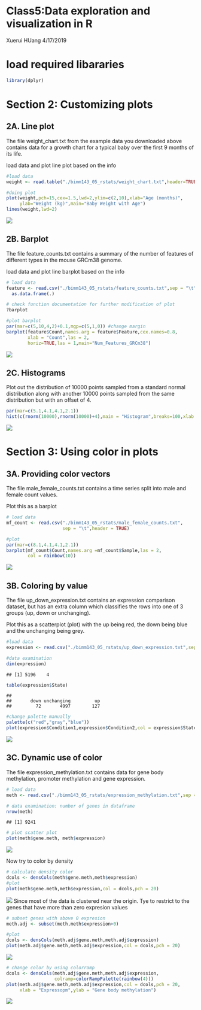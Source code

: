 Class5:Data exploration and visualization in R
================
Xuerui HUang
4/17/2019

# load required libararies

``` r
library(dplyr)
```

# Section 2: Customizing plots

## 2A. Line plot

The file weight\_chart.txt from the example data you downloaded above
contains data for a growth chart for a typical baby over the first 9
months of its life.

load data and plot line plot based on the info

``` r
#load data
weight <- read.table("./bimm143_05_rstats/weight_chart.txt",header=TRUE)

#doing plot 
plot(weight,pch=15,cex=1.5,lwd=2,ylim=c(2,10),xlab="Age (months)",
     ylab="Weight (kg)",main="Baby Weight with Age")
lines(weight,lwd=2)
```

![](README_files/figure-gfm/unnamed-chunk-2-1.png)<!-- -->

## 2B. Barplot

The file feature\_counts.txt contains a summary of the number of
features of different types in the mouse GRCm38 genome.

load data and plot line barplot based on the info

``` r
# load data
feature <- read.csv("./bimm143_05_rstats/feature_counts.txt",sep = "\t") %>% 
  as.data.frame(.)

# check function documentation for further modification of plot
?barplot

#plot barplot
par(mar=c(5,10,4,2)+0.1,mgp=c(5,1,0)) #change margin
barplot(feature$Count,names.arg = feature$Feature,cex.names=0.8,
        xlab = "Count",las = 2,
        horiz=TRUE,las = 1,main="Num_Features_GRCm38")
```

![](README_files/figure-gfm/unnamed-chunk-3-1.png)<!-- -->

## 2C. Histograms

Plot out the distribution of 10000 points sampled from a standard normal
distribution along with another 10000 points sampled from the same
distribution but with an offset of 4.

``` r
par(mar=c(5.1,4.1,4.1,2.1))
hist(c(rnorm(10000),rnorm(10000)+4),main = "Histogram",breaks=100,xlab = "x")
```

![](README_files/figure-gfm/unnamed-chunk-4-1.png)<!-- -->

# Section 3: Using color in plots

## 3A. Providing color vectors

The file male\_female\_counts.txt contains a time series split into male
and female count values.

Plot this as a barplot

``` r
# load data
mf_count <- read.csv("./bimm143_05_rstats/male_female_counts.txt",
                     sep = "\t",header = TRUE)

#plot
par(mar=c(8.1,4.1,4.1,2.1))
barplot(mf_count$Count,names.arg =mf_count$Sample,las = 2,
        col = rainbow(10))     
```

![](README_files/figure-gfm/unnamed-chunk-5-1.png)<!-- -->

## 3B. Coloring by value

The file up\_down\_expression.txt contains an expression comparison
dataset, but has an extra column which classifies the rows into one of 3
groups (up, down or unchanging).

Plot this as a scatterplot (plot) with the up being red, the down being
blue and the unchanging being grey.

``` r
#load data
expression <- read.csv("./bimm143_05_rstats/up_down_expression.txt",sep = "\t")

#data examination
dim(expression)
```

    ## [1] 5196    4

``` r
table(expression$State)
```

    ## 
    ##       down unchanging         up 
    ##         72       4997        127

``` r
#change palette manually
palette(c("red","gray","blue")) 
plot(expression$Condition1,expression$Condition2,col = expression$State,xlab="Expression condition 1", ylab="Expression condition 2")
```

![](README_files/figure-gfm/unnamed-chunk-6-1.png)<!-- -->

## 3C. Dynamic use of color

The file expression\_methylation.txt contains data for gene body
methylation, promoter methylation and gene expression.

``` r
# load data
meth <- read.csv("./bimm143_05_rstats/expression_methylation.txt",sep = "\t")

# data examination: number of genes in dataframe
nrow(meth)
```

    ## [1] 9241

``` r
# plot scatter plot
plot(meth$gene.meth, meth$expression)
```

![](README_files/figure-gfm/unnamed-chunk-7-1.png)<!-- -->

Now try to color by density

``` r
# calculate density color 
dcols <- densCols(meth$gene.meth,meth$expression)
#plot
plot(meth$gene.meth,meth$expression,col = dcols,pch = 20)
```

![](README_files/figure-gfm/unnamed-chunk-8-1.png)<!-- --> Since most of
the data is clustered near the origin. Tye to restrict to the genes that
have more than zero expresion values

``` r
# subset genes with above 0 expresion
meth.adj <- subset(meth,meth$expression>0)

#plot
dcols <- densCols(meth.adj$gene.meth,meth.adj$expression)
plot(meth.adj$gene.meth,meth.adj$expression,col = dcols,pch = 20)
```

![](README_files/figure-gfm/unnamed-chunk-9-1.png)<!-- -->

``` r
# change color by using colorramp
dcols <- densCols(meth.adj$gene.meth,meth.adj$expression,
                  colramp=colorRampPalette(rainbow(4)))
plot(meth.adj$gene.meth,meth.adj$expression,col = dcols,pch = 20,
     xlab = "Expressopm",ylab = "Gene body methylation")
```

![](README_files/figure-gfm/unnamed-chunk-9-2.png)<!-- -->
